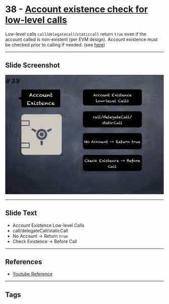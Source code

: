 # 38 - [Account existence check for low-level calls](Account%20existence%20check%20for%20low-level%20calls.md)
 Low-level calls `call`/`delegatecall`/`staticcall` return `true` even if the account called is non-existent (per EVM design). Account existence must be checked prior to calling if needed. (see [here](https://github.com/crytic/slither/wiki/Detector-Documentation#low-level-calls))
___
## Slide Screenshot
![038.png](../../images/4.Pitfalls%20and%20Best%20Practices%20101/038.png)
___
## Slide Text
- Account Existence Low-level Calls
- call/delegateCall/staticCall
- No Account -> Return `true`
- Check Existence -> Before Call
___
## References
- [Youtube Reference](https://youtu.be/fgXuHaZDenU?t=1381)
___
## Tags